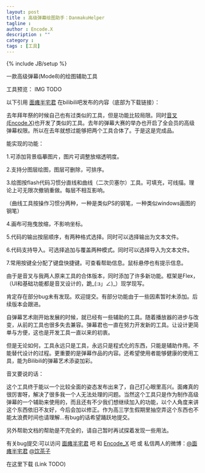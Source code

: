 ```yaml
---
layout: post
title : 高级弹幕绘图助手：DanmakuHelper
tagline : 
author : Encode.X
description : ""
category : 
tags : [工具]
---
```

{% include JB/setup %}

一款高级弹幕(Mode8)的绘图辅助工具

<!-- break -->

工具预览：
IMG TODO


以下引用 [面瘫半宅君](http://space.bilibili.tv/92776) 在bilibili吧发布的内容（底部为下载链接）：

去年拜年祭的时候自己也有过类似的工具，但是功能比较局限。同时[音叉(Encode.X)](http://space.bilibili.tv/16425)也开发了类似的工具。去年的弹幕大赛的举办也开启了全会员的高级弹幕权限。所以在去年就想过能够把两个工具合体了。于是这是完成品。

能实现的功能：


1.可添加背景临摹图片，图片可调整放缩透明度。

2.支持分图层绘图，图层可删除，可排序。

3.绘图按flash代码习惯分直线和曲线（二次贝塞尔）工具。可填充，可线描。理论上可无限次撤销重做。每层不相互影响。

（曲线工具按操作习惯分两种，一种是类似PS的钢笔，一种类似windows画图的钢笔）

4.画布可拖曳放缩，不影响坐标。

5.代码的输出按层顺序，有两种格式选择。同时可以选择输出为文本文件。

6.代码支持导入。可选择追加与覆盖两种模式。同时可以选择导入为文本文件。

7.常用按键全分配了键盘快捷键。可查看帮助信息。鼠标悬停也有提示信息。


由于是音叉与我两人原来工具的合体版本，同时添加了许多新功能。框架是Flex，（UI和基础功能都是音叉设计的，跪_(:з」∠)_）现学现写。

肯定存在部分bug未有发现。欢迎提交。有部分功能由于一些因素暂时未添加。后续版本会跟进。


自弹幕艺术刚开始发展的时候，就已经有一些辅助的工具。随着播放器的进步与改变，从前的工具也很多失去兼容。弹幕君也一直在努力开发新的工具。让设计更简单与方便，这也是开发工具一直以来的初衷。


但是无论如何，工具永远只是工具，永远只是程式化的东西，只能是辅助作用。不能替代设计的过程。更重要的是弹幕作品的内容。还希望使用者能够健康的使用工具，能为Bilibili的弹幕艺术添姿加彩。



音叉要说的话：

这个工具终于能以一个比较全面的姿态发布出来了，自己打心眼里高兴。面瘫真的很厉害呀，解决了很多我一个人无法处理的问题。当然这个工具只是作为制作高级弹幕的一个辅助来使用的，而且还有不少我们想继续加入的功能，以个人角度来讲这个东西依旧不友好，今后会加以修正。作为高三学生假期里抽空弄这个东西也不能太浪费时间也请理解…有bug的话希望踊跃地提交。



另外帮助文档的帮助是不完全的，请自己暂时再试探着发现一些用法。

有关bug提交:可以访问 [面瘫半宅君](http://tieba.baidu.com/f?tp=0&kw=%C3%E6%CC%B1%B0%EB%D5%AC%BE%FD) 吧 和 [Encode_X](http://tieba.baidu.com/f?tp=0&kw=encode_x) 吧 或 私信两人的微博：[@面瘫半宅君](http://weibo.com/mt233) [@饮茶子](http://weibo.com/encodex)


在这里下载 (Link TODO)
